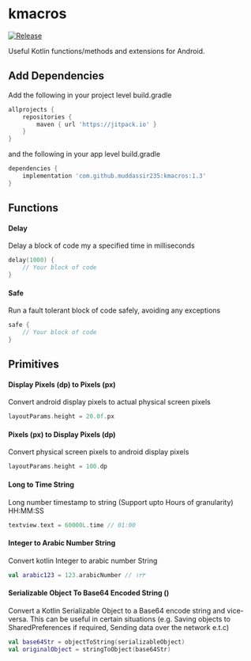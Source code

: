 # kmacros
[![Release](https://jitpack.io/v/muddassir235/kmacros.svg?style=flat-square)](https://jitpack.io/#muddassir235/kmacros/)

Useful Kotlin functions/methods and extensions for Android.

## Add Dependencies
Add the following in your project level build.gradle
```groovy
allprojects {
    repositories {
        maven { url 'https://jitpack.io' }
    }
}
```
and the following in your app level build.gradle
```groovy
dependencies {
    implementation 'com.github.muddassir235:kmacros:1.3'
}
```

## Functions
#### Delay
Delay a block of code my a specified time in milliseconds
```kotlin
delay(1000) {
    // Your block of code
}
```
#### Safe
Run a fault tolerant block of code safely, avoiding any exceptions
```kotlin
safe {
    // Your block of code
}
```
## Primitives
#### Display Pixels (dp) to Pixels (px)
Convert android display pixels to actual physical screen pixels
```kotlin
layoutParams.height = 20.0f.px
```

#### Pixels (px) to Display Pixels (dp)
Convert physical screen pixels to android display pixels
```kotlin
layoutParams.height = 100.dp
```

#### Long to Time String
Long number timestamp  to string (Support upto Hours of granularity) HH:MM:SS
```kotlin
textview.text = 60000L.time // 01:00
```

#### Integer to Arabic Number String
Convert kotlin Integer to arabic number String
```kotlin
val arabic123 = 123.arabicNumber // ١٢٣
```

#### Serializable Object To Base64 Encoded String ()
Convert a Kotlin Serializable Object to a Base64 encode string and vice-versa. This can be useful in certain situations (e.g. Saving objects to SharedPreferences if required, Sending data over the network e.t.c)
```kotlin
val base64Str = objectToString(serializableObject)
val originalObject = stringToObject(base64Str)
```
